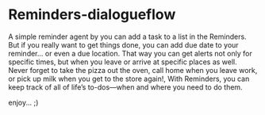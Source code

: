# Reminders-dialogueflow

A simple reminder agent by you can add a task to a list in the Reminders.
But if you really want to get things done, you can add due date to your reminder...
or even a due location. That way you can get alerts not only for specific times,
but when you leave or arrive at specific places as well. Never forget to take the pizza out the oven,
call home when you leave work, or pick up milk when you get to the store again!,
With Reminders, you can keep track of all of life’s to-dos—when and where you need to do them.

enjoy... ;)
